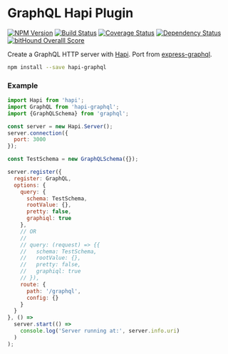 # GraphQL Hapi Plugin

[![NPM Version](https://img.shields.io/npm/v/hapi-graphql.svg)](https://npmjs.org/package/hapi-graphql)
[![Build Status](https://secure.travis-ci.org/SimonDegraeve/hapi-graphql.png)](http://travis-ci.org/SimonDegraeve/hapi-graphql)
[![Coverage Status](https://coveralls.io/repos/SimonDegraeve/hapi-graphql/badge.svg?branch=master&service=github)](https://coveralls.io/github/SimonDegraeve/hapi-graphql?branch=master)
[![Dependency Status](https://david-dm.org/SimonDegraeve/hapi-graphql.svg)](https://david-dm.org/SimonDegraeve/hapi-graphql)
[![bitHound Overalll Score](https://www.bithound.io/github/SimonDegraeve/hapi-graphql/badges/score.svg)](https://www.bithound.io/github/SimonDegraeve/hapi-graphql)

Create a GraphQL HTTP server with [Hapi](http://hapijs.com).
Port from [express-graphql](https://github.com/graphql/express-graphql).

```sh
npm install --save hapi-graphql
```

### Example

```js
import Hapi from 'hapi';
import GraphQL from 'hapi-graphql';
import {GraphQLSchema} from 'graphql';

const server = new Hapi.Server();
server.connection({
  port: 3000
});

const TestSchema = new GraphQLSchema({});

server.register({
  register: GraphQL,
  options: {
    query: {
      schema: TestSchema,
      rootValue: {},
      pretty: false,
      graphiql: true
    },
    // OR
    //
    // query: (request) => {{
    //   schema: TestSchema,
    //   rootValue: {},
    //   pretty: false,
    //   graphiql: true
    // }),
    route: {
      path: '/graphql',
      config: {}
    }
  }
}, () =>
  server.start(() =>
    console.log('Server running at:', server.info.uri)
  )
);
```
